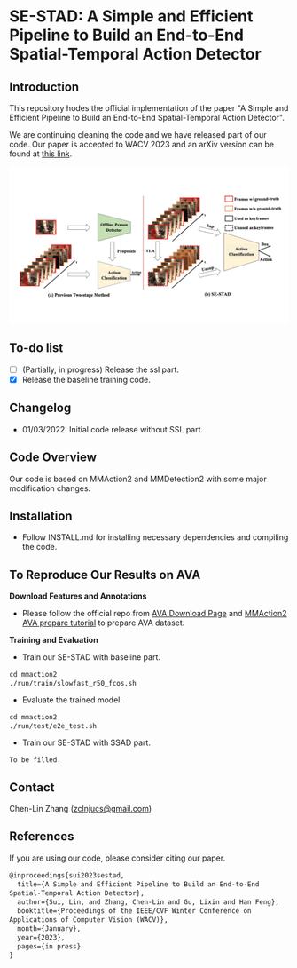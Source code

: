 # SE-STAD: A Simple and Efficient Pipeline to Build an End-to-End Spatial-Temporal Action Detector

## Introduction
This repository hodes the official implementation of the paper "A Simple and Efficient Pipeline to Build an End-to-End Spatial-Temporal Action Detector".

We are continuing cleaning the code and we have released part of our code. Our paper is accepted to WACV 2023 and an arXiv version can be found at [this link](https://arxiv.org/pdf/2206.03064.pdf).

<div align="center">
  <img src="teaser.jpg" width="600px"/>
</div>

## To-do list
- [ ] (Partially, in progress) Release the ssl part.
- [x] Release the baseline training code.
## Changelog
* 01/03/2022. Initial code release without SSL part.

## Code Overview
Our code is based on MMAction2 and MMDetection2 with some major modification changes.
## Installation
* Follow INSTALL.md for installing necessary dependencies and compiling the code.

## To Reproduce Our Results on AVA
**Download Features and Annotations**
* Please follow the official repo from [AVA Download Page](https://research.google.com/ava/download.html) and [MMAction2 AVA prepare tutorial](https://github.com/open-mmlab/mmaction2/blob/master/tools/data/ava/README.md) to prepare AVA dataset.

**Training and Evaluation**
* Train our SE-STAD with baseline part.

```shell
cd mmaction2
./run/train/slowfast_r50_fcos.sh
```
* Evaluate the trained model.
```shell
cd mmaction2
./run/test/e2e_test.sh
```

* Train our SE-STAD with SSAD part.
```shell
To be filled.
```
## Contact
Chen-Lin Zhang (zclnjucs@gmail.com)

## References
If you are using our code, please consider citing our paper.
```
@inproceedings{sui2023sestad,
  title={A Simple and Efficient Pipeline to Build an End-to-End Spatial-Temporal Action Detector},
  author={Sui, Lin, and Zhang, Chen-Lin and Gu, Lixin and Han Feng},
  booktitle={Proceedings of the IEEE/CVF Winter Conference on Applications of Computer Vision (WACV)},
  month={January},
  year={2023},
  pages={in press}
}
```
